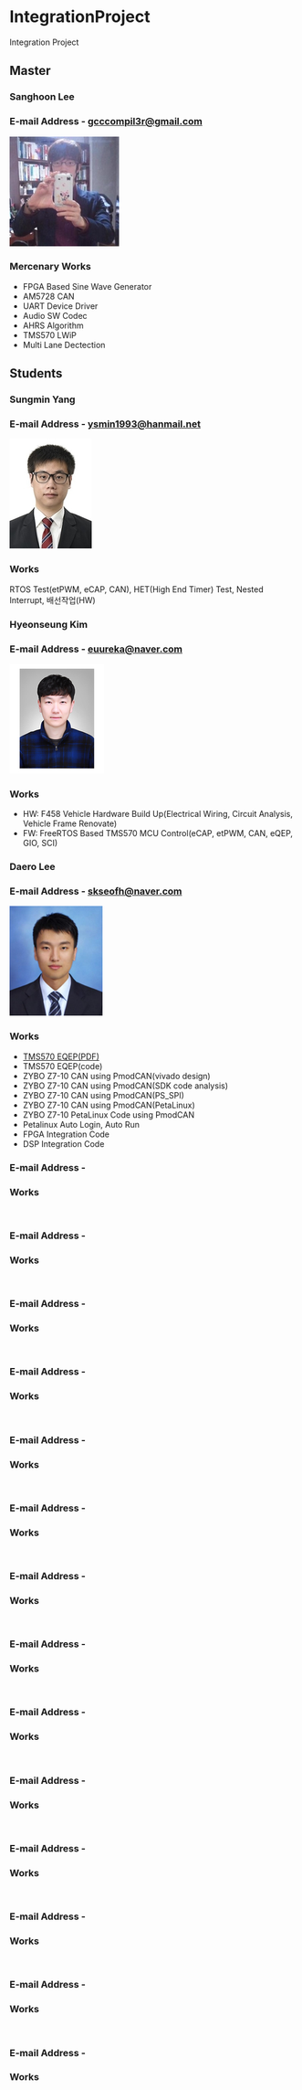 # IntegrationProject
Integration Project

## Master
### Sanghoon Lee
### E-mail Address - gcccompil3r@gmail.com

![sanghoon](./member/sanghoon.png)

### Mercenary Works

- FPGA Based Sine Wave Generator
- AM5728 CAN
- UART Device Driver
- Audio SW Codec
- AHRS Algorithm
- TMS570 LWiP
- Multi Lane Dectection  

## Students  
### Sungmin Yang  
### E-mail Address - ysmin1993@hanmail.net  

![sungmin](./member/sungmin_yang.png)

### Works

RTOS Test(etPWM, eCAP, CAN), HET(High End Timer) Test, Nested Interrupt, 배선작업(HW)  

### Hyeonseung Kim  
### E-mail Address - euureka@naver.com  

![hyeonseung](./member/hyeonseung_kim.png)

### Works

- HW: F458 Vehicle Hardware Build Up(Electrical Wiring, Circuit Analysis, Vehicle Frame Renovate)
- FW: FreeRTOS Based TMS570 MCU Control(eCAP, etPWM, CAN, eQEP, GIO, SCI)

### Daero Lee  
### E-mail Address - skseofh@naver.com 

![daero](./member/daero_lee.png)

### Works

- [TMS570 EQEP(PDF)](https://github.com/koittintegration3/IntegrationProject/blob/master/F458/mcu/doc/eQEP.pdf)
- TMS570 EQEP(code)  
- ZYBO Z7-10 CAN using PmodCAN(vivado design)  
- ZYBO Z7-10 CAN using PmodCAN(SDK code analysis)  
- ZYBO Z7-10 CAN using PmodCAN(PS_SPI)  
- ZYBO Z7-10 CAN using PmodCAN(PetaLinux)  
- ZYBO Z7-10 PetaLinux Code using PmodCAN  
- Petalinux Auto Login, Auto Run  
- FPGA Integration Code  
- DSP Integration Code  

### 
### E-mail Address -

### Works

![]()

### 
### E-mail Address -

### Works

![]()

### 
### E-mail Address -

### Works

![]()

### 
### E-mail Address -

### Works

![]()

### 
### E-mail Address -

### Works

![]()

### 
### E-mail Address -

### Works

![]()

### 
### E-mail Address -

### Works

![]()

### 
### E-mail Address -

### Works

![]()

### 
### E-mail Address -

### Works

![]()

### 
### E-mail Address -

### Works

![]()

### 
### E-mail Address -

### Works

![]()

### 
### E-mail Address -

### Works

![]()

### 
### E-mail Address -

### Works

![]()

### 
### E-mail Address -

### Works

![]()
